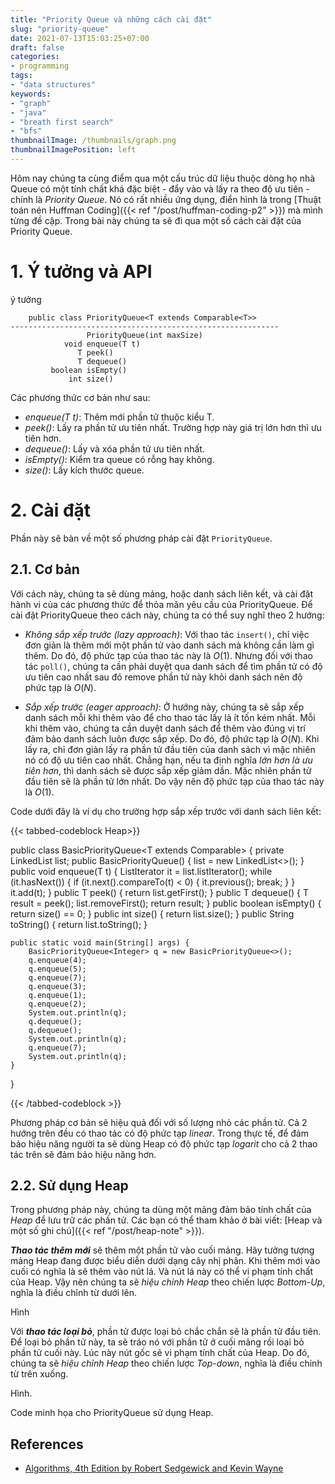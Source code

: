 ```yaml
---
title: "Priority Queue và những cách cài đặt"
slug: "priority-queue"
date: 2021-07-13T15:03:25+07:00
draft: false
categories:
- programming
tags:
- "data structures"
keywords:
- "graph"
- "java"
- "breath first search"
- "bfs"
thumbnailImage: /thumbnails/graph.png
thumbnailImagePosition: left
---
```


Hôm nay chúng ta cùng điểm qua một cấu trúc dữ liệu thuộc dòng họ nhà Queue có một tính chất khá đặc biệt - đẩy vào và lấy ra theo độ ưu tiên - chính là *Priority Queue*. Nó có rất nhiều ứng dụng, điển hình là trong [Thuật toán nén Huffman Coding]({{< ref "/post/huffman-coding-p2" >}}) mà mình từng đề cập. Trong bài này chúng ta sẽ đi qua một số cách cài đặt của Priority Queue.

<!--more-->

<!--toc-->

# 1. Ý tưởng và API

ý tưởng

```
    public class PriorityQueue<T extends Comparable<T>>
------------------------------------------------------------
                 PriorityQueue(int maxSize)
            void enqueue(T t)
               T peek()
               T dequeue()
         boolean isEmpty()
             int size()
```

Các phương thức cơ bản như sau:
- *enqueue(T t)*: Thêm mới phần tử thuộc kiểu T.
- *peek()*: Lấy ra phần tử ưu tiên nhất. Trường hợp này giá trị lớn hơn thì ưu tiên hơn.
- *dequeue()*: Lấy và xóa phần tử ưu tiên nhất.
- *isEmpty()*: Kiểm tra queue có rỗng hay không.
- *size()*: Lấy kích thước queue.

# 2. Cài đặt

Phần này sẽ bàn về một số phương pháp cài đặt `PriorityQueue`.

## 2.1. Cơ bản

Với cách này, chúng ta sẽ dùng mảng, hoặc danh sách liên kết, và cài đặt hành vi của các phương thức để thỏa mãn yêu cầu của PriorityQueue. Để cài đặt PriorityQueue theo cách này, chúng ta có thể suy nghĩ theo 2 hướng:

- *Không sắp xếp trước (lazy approach)*: Với thao tác `insert()`, chỉ việc đơn giản là thêm mới một phần tử vào danh sách mà không cần làm gì thêm. Do đó, độ phức tạp của thao tác này là $O(1)$. Nhưng đối với thao tác `poll()`, chúng ta cần phải duyệt qua danh sách để tìm phần tử có độ ưu tiên cao nhất sau đó remove phần tử này khỏi danh sách nên độ phức tạp là $O(N)$.

- *Sắp xếp trước (eager approach)*: Ở hướng này, chúng ta sẽ sắp xếp danh sách mỗi khi thêm vào để cho thao tác lấy là ít tốn kém nhất. Mỗi khi thêm vào, chúng ta cần duyệt danh sách để thêm vào đúng vị trí đảm bảo danh sách luôn được sắp xếp. Do đó, độ phức tạp là $O(N)$. Khi lấy ra, chỉ đơn giản lấy ra phần tử đầu tiên của danh sách vì mặc nhiên nó có độ ưu tiên cao nhất. Chẳng hạn, nếu ta định nghĩa *lớn hơn là ưu tiên hơn*, thì danh sách sẽ được sắp xếp giảm dần. Mặc nhiên phần tử đầu tiên sẽ là phần tử lớn nhất. Do vậy nên độ phức tạp của thao tác này là $O(1)$.

Code dưới đây là ví dụ cho trường hợp sắp xếp trước với danh sách liên kết:

{{< tabbed-codeblock Heap>}}
<!-- tab java -->
public class BasicPriorityQueue<T extends Comparable<T>> {
    private LinkedList<T> list;
    public BasicPriorityQueue() { list = new LinkedList<>(); }
    public void enqueue(T t) {
        ListIterator<T> it = list.listIterator();
        while (it.hasNext()) {
            if (it.next().compareTo(t) < 0) {
                it.previous();
                break;
            }
        }
        it.add(t);
    }
    public T peek() { return list.getFirst(); }
    public T dequeue() {
        T result = peek();
        list.removeFirst();
        return result;
    }
    public boolean isEmpty() { return size() == 0; }
    public int size() { return list.size(); }
    public String toString() { return list.toString(); }

    public static void main(String[] args) {
        BasicPriorityQueue<Integer> q = new BasicPriorityQueue<>();
        q.enqueue(4);
        q.enqueue(5);
        q.enqueue(7);
        q.enqueue(3);
        q.enqueue(1);
        q.enqueue(2);
        System.out.println(q);
        q.dequeue();
        q.dequeue();
        System.out.println(q);
        q.enqueue(7);
        System.out.println(q);
    }
}
<!-- endtab -->
{{< /tabbed-codeblock >}}

Phương pháp cơ bản sẽ hiệu quả đối với số lượng nhỏ các phần tử. Cả 2 hướng trên đều có thao tác có độ phức tạp *linear*. Trong thực tế, để đảm bảo hiệu năng người ta sẽ dùng Heap có độ phức tạp *logarit* cho cả 2 thao tác trên sẽ đảm bảo hiệu năng hơn.

## 2.2. Sử dụng Heap

Trong phương pháp này, chúng ta dùng một mảng đảm bảo tính chất của *Heap* để lưu trữ các phần tử. Các bạn có thể tham khảo ở bài viết: [Heap và một số ghi chú]({{< ref "/post/heap-note" >}}).

<b>*Thao tác thêm mới*</b> sẽ thêm một phần tử vào cuối mảng. Hãy tưởng tượng mảng Heap đang được biểu diễn dưới dạng cây nhị phân. Khi thêm mới vào cuối có nghĩa là sẽ thêm vào nút lá. Và nút lá này có thể vi phạm tính chất của Heap. Vậy nên chúng ta sẽ *hiệu chỉnh Heap* theo chiến lược *Bottom-Up*, nghĩa là điều chỉnh từ dưới lên.

Hình

Với <b>*thao tác loại bỏ*</b>, phần tử được loại bỏ chắc chắn sẽ là phần tử đầu tiên. Để loại bỏ phần tử này, ta sẽ tráo nó với phần tử ở cuối mảng rồi loại bỏ phần tử cuối này. Lúc này nút gốc sẽ vi phạm tính chất của Heap. Do đó, chúng ta sẽ *hiệu chỉnh Heap* theo chiến lược *Top-down*, nghĩa là điều chỉnh từ trên xuống.

Hình.

Code minh họa cho PriorityQueue sử dụng Heap.






## References

- [Algorithms, 4th Edition by Robert Sedgewick and Kevin Wayne](https://algs4.cs.princeton.edu/home/)


